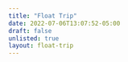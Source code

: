```yaml
---
title: "Float Trip"
date: 2022-07-06T13:07:52-05:00
draft: false
unlisted: true
layout: float-trip
---
```


